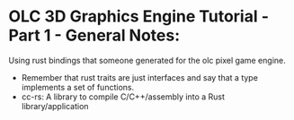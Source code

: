 # OLC 3D Graphics Engine Tutorial - Part 1 - General Notes:

Using rust bindings that someone generated for the olc pixel game engine.

- Remember that rust traits are just interfaces and say that a type implements a set of functions.
- cc-rs: A library to compile C/C++/assembly into a Rust library/application